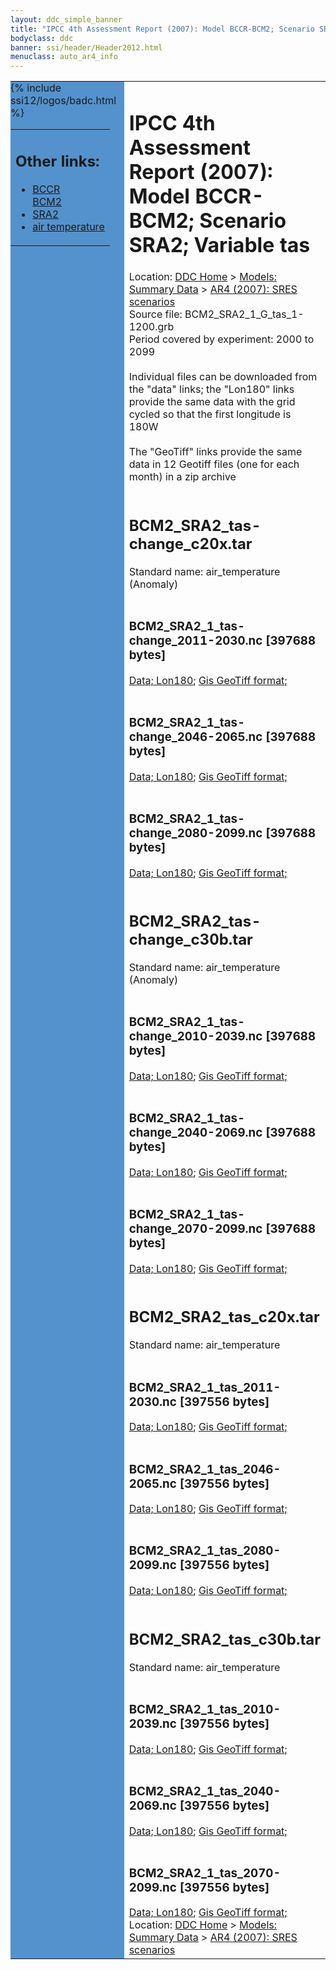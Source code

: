 ```yaml
---
layout: ddc_simple_banner
title: "IPCC 4th Assessment Report (2007): Model BCCR-BCM2; Scenario SRA2; Variable tas"
bodyclass: ddc
banner: ssi/header/Header2012.html
menuclass: auto_ar4_info
---
```



<table width="100%" border="0" cellspacing="0" cellpadding="0" style="border-collapse: collapse;">
<tr style="margin:0;padding:0;border:0;">
<td style="margin:0;padding:0;border:0;height:1pt;width:150pt;background:#5492CD;" valign="top" >

<div id="lh-col2" class="auto_ar4_info">
<table class="menumain" bgcolor="#5492CD" cellspacing="0" width="100%" border="0">
<tr><td>
<h2> Other links:</h2>
<ul>
<li><a href="/auto/ar4/model-BCCR-BCM2.html">BCCR<br/>BCM2</a></li>
<li><a href="/auto/ar4/scenario-SRA2.html">SRA2</a></li>
<li><a href="/auto/ar4/var-air_temperature.html">air temperature</a></li>
</ul>
</td></tr>
{% include ssi12/logos/badc.html %}
</table>
</div>
</td>
<td><h1>IPCC 4th Assessment Report (2007): Model BCCR-BCM2; Scenario SRA2; Variable tas</h1>

<!-- Breadcrumb1 -->
<div id="breadcrumb1" align="left">
Location: <a href="/index.html">DDC Home</a> > <a href="/sim/gcm_clim/">Models: Summary Data</a>
> <a href="/sim/gcm_clim/SRES_AR4/index.html">AR4 (2007): SRES scenarios</a>
</div>
<!-- End of Breadcrumb1 -->Source file: BCM2_SRA2_1_G_tas_1-1200.grb
<br/>
Period covered by experiment: 2000 to 2099<br/>
<br/>Individual files can be downloaded from the "data" links; the "Lon180" links provide the same data
         with the grid cycled so that the first longitude is 180W<br/>
<br/>The "GeoTiff" links provide the same data in 12 Geotiff files (one for each month)
          in a zip archive<br/>
<br/><h2>BCM2_SRA2_tas-change_c20x.tar</h2>
Standard name: air_temperature (Anomaly)<br>
<br/><h3>BCM2_SRA2_1_tas-change_2011-2030.nc [397688 bytes]</h3>
<a href="http://apps.ipcc-data.org/cgi-bin/downl/ar4_nc/tas/BCM2_SRA2_1_tas-change_2011-2030.nc">Data; </a><a href="http://apps.ipcc-data.org/cgi-bin/downl/ar4_nc/tas/BCM2_SRA2_1_tas-change_2011-2030.cyto180.nc"> Lon180</a>; <a href="/cgi-bin/downl/ar4_tif/tas/BCM2_SRA2_1_tas-change_2011-2030.zip">Gis GeoTiff format; </a><br/>
<br/><h3>BCM2_SRA2_1_tas-change_2046-2065.nc [397688 bytes]</h3>
<a href="http://apps.ipcc-data.org/cgi-bin/downl/ar4_nc/tas/BCM2_SRA2_1_tas-change_2046-2065.nc">Data; </a><a href="http://apps.ipcc-data.org/cgi-bin/downl/ar4_nc/tas/BCM2_SRA2_1_tas-change_2046-2065.cyto180.nc"> Lon180</a>; <a href="/cgi-bin/downl/ar4_tif/tas/BCM2_SRA2_1_tas-change_2046-2065.zip">Gis GeoTiff format; </a><br/>
<br/><h3>BCM2_SRA2_1_tas-change_2080-2099.nc [397688 bytes]</h3>
<a href="http://apps.ipcc-data.org/cgi-bin/downl/ar4_nc/tas/BCM2_SRA2_1_tas-change_2080-2099.nc">Data; </a><a href="http://apps.ipcc-data.org/cgi-bin/downl/ar4_nc/tas/BCM2_SRA2_1_tas-change_2080-2099.cyto180.nc"> Lon180</a>; <a href="/cgi-bin/downl/ar4_tif/tas/BCM2_SRA2_1_tas-change_2080-2099.zip">Gis GeoTiff format; </a><br/>
<br/><h2>BCM2_SRA2_tas-change_c30b.tar</h2>
Standard name: air_temperature (Anomaly)<br>
<br/><h3>BCM2_SRA2_1_tas-change_2010-2039.nc [397688 bytes]</h3>
<a href="http://apps.ipcc-data.org/cgi-bin/downl/ar4_nc/tas/BCM2_SRA2_1_tas-change_2010-2039.nc">Data; </a><a href="http://apps.ipcc-data.org/cgi-bin/downl/ar4_nc/tas/BCM2_SRA2_1_tas-change_2010-2039.cyto180.nc"> Lon180</a>; <a href="/cgi-bin/downl/ar4_tif/tas/BCM2_SRA2_1_tas-change_2010-2039.zip">Gis GeoTiff format; </a><br/>
<br/><h3>BCM2_SRA2_1_tas-change_2040-2069.nc [397688 bytes]</h3>
<a href="http://apps.ipcc-data.org/cgi-bin/downl/ar4_nc/tas/BCM2_SRA2_1_tas-change_2040-2069.nc">Data; </a><a href="http://apps.ipcc-data.org/cgi-bin/downl/ar4_nc/tas/BCM2_SRA2_1_tas-change_2040-2069.cyto180.nc"> Lon180</a>; <a href="/cgi-bin/downl/ar4_tif/tas/BCM2_SRA2_1_tas-change_2040-2069.zip">Gis GeoTiff format; </a><br/>
<br/><h3>BCM2_SRA2_1_tas-change_2070-2099.nc [397688 bytes]</h3>
<a href="http://apps.ipcc-data.org/cgi-bin/downl/ar4_nc/tas/BCM2_SRA2_1_tas-change_2070-2099.nc">Data; </a><a href="http://apps.ipcc-data.org/cgi-bin/downl/ar4_nc/tas/BCM2_SRA2_1_tas-change_2070-2099.cyto180.nc"> Lon180</a>; <a href="/cgi-bin/downl/ar4_tif/tas/BCM2_SRA2_1_tas-change_2070-2099.zip">Gis GeoTiff format; </a><br/>
<br/><h2>BCM2_SRA2_tas_c20x.tar</h2>
Standard name: air_temperature<br>
<br/><h3>BCM2_SRA2_1_tas_2011-2030.nc [397556 bytes]</h3>
<a href="http://apps.ipcc-data.org/cgi-bin/downl/ar4_nc/tas/BCM2_SRA2_1_tas_2011-2030.nc">Data; </a><a href="http://apps.ipcc-data.org/cgi-bin/downl/ar4_nc/tas/BCM2_SRA2_1_tas_2011-2030.cyto180.nc"> Lon180</a>; <a href="/cgi-bin/downl/ar4_tif/tas/BCM2_SRA2_1_tas_2011-2030.zip">Gis GeoTiff format; </a><br/>
<br/><h3>BCM2_SRA2_1_tas_2046-2065.nc [397556 bytes]</h3>
<a href="http://apps.ipcc-data.org/cgi-bin/downl/ar4_nc/tas/BCM2_SRA2_1_tas_2046-2065.nc">Data; </a><a href="http://apps.ipcc-data.org/cgi-bin/downl/ar4_nc/tas/BCM2_SRA2_1_tas_2046-2065.cyto180.nc"> Lon180</a>; <a href="/cgi-bin/downl/ar4_tif/tas/BCM2_SRA2_1_tas_2046-2065.zip">Gis GeoTiff format; </a><br/>
<br/><h3>BCM2_SRA2_1_tas_2080-2099.nc [397556 bytes]</h3>
<a href="http://apps.ipcc-data.org/cgi-bin/downl/ar4_nc/tas/BCM2_SRA2_1_tas_2080-2099.nc">Data; </a><a href="http://apps.ipcc-data.org/cgi-bin/downl/ar4_nc/tas/BCM2_SRA2_1_tas_2080-2099.cyto180.nc"> Lon180</a>; <a href="/cgi-bin/downl/ar4_tif/tas/BCM2_SRA2_1_tas_2080-2099.zip">Gis GeoTiff format; </a><br/>
<br/><h2>BCM2_SRA2_tas_c30b.tar</h2>
Standard name: air_temperature<br>
<br/><h3>BCM2_SRA2_1_tas_2010-2039.nc [397556 bytes]</h3>
<a href="http://apps.ipcc-data.org/cgi-bin/downl/ar4_nc/tas/BCM2_SRA2_1_tas_2010-2039.nc">Data; </a><a href="http://apps.ipcc-data.org/cgi-bin/downl/ar4_nc/tas/BCM2_SRA2_1_tas_2010-2039.cyto180.nc"> Lon180</a>; <a href="/cgi-bin/downl/ar4_tif/tas/BCM2_SRA2_1_tas_2010-2039.zip">Gis GeoTiff format; </a><br/>
<br/><h3>BCM2_SRA2_1_tas_2040-2069.nc [397556 bytes]</h3>
<a href="http://apps.ipcc-data.org/cgi-bin/downl/ar4_nc/tas/BCM2_SRA2_1_tas_2040-2069.nc">Data; </a><a href="http://apps.ipcc-data.org/cgi-bin/downl/ar4_nc/tas/BCM2_SRA2_1_tas_2040-2069.cyto180.nc"> Lon180</a>; <a href="/cgi-bin/downl/ar4_tif/tas/BCM2_SRA2_1_tas_2040-2069.zip">Gis GeoTiff format; </a><br/>
<br/><h3>BCM2_SRA2_1_tas_2070-2099.nc [397556 bytes]</h3>
<a href="http://apps.ipcc-data.org/cgi-bin/downl/ar4_nc/tas/BCM2_SRA2_1_tas_2070-2099.nc">Data; </a><a href="http://apps.ipcc-data.org/cgi-bin/downl/ar4_nc/tas/BCM2_SRA2_1_tas_2070-2099.cyto180.nc"> Lon180</a>; <a href="/cgi-bin/downl/ar4_tif/tas/BCM2_SRA2_1_tas_2070-2099.zip">Gis GeoTiff format; </a><br/>
<!-- Breadcrumb2 -->
<div id="breadcrumb2" align="left">
Location: <a href="/index.html">DDC Home</a> > <a href="/sim/gcm_clim/">Models: Summary Data</a>
> <a href="/sim/gcm_clim/SRES_AR4/index.html">AR4 (2007): SRES scenarios</a>
</div>
<!-- End of Breadcrumb2 --></td></tr></table>
